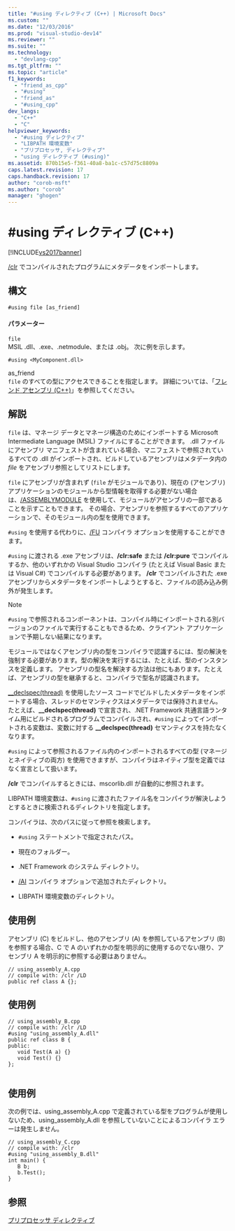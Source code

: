 ```yaml
---
title: "#using ディレクティブ (C++) | Microsoft Docs"
ms.custom: ""
ms.date: "12/03/2016"
ms.prod: "visual-studio-dev14"
ms.reviewer: ""
ms.suite: ""
ms.technology: 
  - "devlang-cpp"
ms.tgt_pltfrm: ""
ms.topic: "article"
f1_keywords: 
  - "friend_as_cpp"
  - "#using"
  - "friend_as"
  - "#using_cpp"
dev_langs: 
  - "C++"
  - "C"
helpviewer_keywords: 
  - "#using ディレクティブ"
  - "LIBPATH 環境変数"
  - "プリプロセッサ, ディレクティブ"
  - "using ディレクティブ (#using)"
ms.assetid: 870b15e5-f361-40a8-ba1c-c57d75c8809a
caps.latest.revision: 17
caps.handback.revision: 17
author: "corob-msft"
ms.author: "corob"
manager: "ghogen"
---
```

# #using ディレクティブ (C++)
[!INCLUDE[vs2017banner](../assembler/inline/includes/vs2017banner.md)]

[\/clr](../build/reference/clr-common-language-runtime-compilation.md) でコンパイルされたプログラムにメタデータをインポートします。  
  
## 構文  
  
```  
#using file [as_friend]  
```  
  
#### パラメーター  
 `file`  
 MSIL .dll、.exe、.netmodule、または .obj。  次に例を示します。  
  
 `#using <MyComponent.dll>`  
  
 as\_friend  
 `file` のすべての型にアクセスできることを指定します。  詳細については、「[フレンド アセンブリ \(C\+\+\)](../dotnet/friend-assemblies-cpp.md)」を参照してください。  
  
## 解説  
 `file` は、マネージ データとマネージ構造のためにインポートする Microsoft Intermediate Language \(MSIL\) ファイルにすることができます。  .dll ファイルにアセンブリ マニフェストが含まれている場合、マニフェストで参照されているすべての .dll がインポートされ、ビルドしているアセンブリはメタデータ内の *file*  をアセンブリ参照としてリストにします。  
  
 `file` にアセンブリが含まれず \(`file` がモジュールであり\)、現在の \(アセンブリ\) アプリケーションのモジュールから型情報を取得する必要がない場合は、[\/ASSEMBLYMODULE](../build/reference/assemblymodule-add-a-msil-module-to-the-assembly.md) を使用して、モジュールがアセンブリの一部であることを示すこともできます。  その場合、アセンブリを参照するすべてのアプリケーションで、そのモジュール内の型を使用できます。  
  
 `#using` を使用する代わりに、[\/FU](../build/reference/fu-name-forced-hash-using-file.md) コンパイラ オプションを使用することができます。  
  
 `#using` に渡される .exe アセンブリは、**\/clr:safe** または **\/clr:pure** でコンパイルするか、他のいずれかの Visual Studio コンパイラ \(たとえば Visual Basic または Visual C\#\) でコンパイルする必要があります。  **\/clr** でコンパイルされた .exe アセンブリからメタデータをインポートしようとすると、ファイルの読み込み例外が発生します。  
  
> [!NOTE]
>  `#using` で参照されるコンポーネントは、コンパイル時にインポートされる別バージョンのファイルで実行することもできるため、クライアント アプリケーションで予期しない結果になります。  
  
 モジュールではなくアセンブリ内の型をコンパイラで認識するには、型の解決を強制する必要があります。型の解決を実行するには、たとえば、型のインスタンスを定義します。  アセンブリの型名を解決する方法は他にもあります。たとえば、アセンブリの型を継承すると、コンパイラで型名が認識されます。  
  
 [\_\_declspec\(thread\)](../cpp/thread.md) を使用したソース コードでビルドしたメタデータをインポートする場合、スレッドのセマンティクスはメタデータでは保持されません。  たとえば、**\_\_declspec\(thread\)** で宣言され、.NET Framework 共通言語ランタイム用にビルドされるプログラムでコンパイルされ、`#using` によってインポートされる変数は、変数に対する **\_\_declspec\(thread\)** セマンティクスを持たなくなります。  
  
 `#using` によって参照されるファイル内のインポートされるすべての型 \(マネージとネイティブの両方\) を使用できますが、コンパイラはネイティブ型を定義ではなく宣言として扱います。  
  
 **\/clr** でコンパイルするときには、mscorlib.dll が自動的に参照されます。  
  
 LIBPATH 環境変数は、`#using` に渡されたファイル名をコンパイラが解決しようとするときに検索されるディレクトリを指定します。  
  
 コンパイラは、次のパスに従って参照を検索します。  
  
-   `#using` ステートメントで指定されたパス。  
  
-   現在のフォルダー。  
  
-   .NET Framework のシステム ディレクトリ。  
  
-   [\/AI](../build/reference/ai-specify-metadata-directories.md) コンパイラ オプションで追加されたディレクトリ。  
  
-   LIBPATH 環境変数のディレクトリ。  
  
## 使用例  
 アセンブリ \(C\) をビルドし、他のアセンブリ \(A\) を参照しているアセンブリ \(B\) を参照する場合、C で A のいずれかの型を明示的に使用するのでない限り、アセンブリ A を明示的に参照する必要はありません。  
  
```  
// using_assembly_A.cpp  
// compile with: /clr /LD  
public ref class A {};  
```  
  
## 使用例  
  
```  
// using_assembly_B.cpp  
// compile with: /clr /LD  
#using "using_assembly_A.dll"  
public ref class B {  
public:  
   void Test(A a) {}  
   void Test() {}  
};  
  
```  
  
## 使用例  
 次の例では、using\_assembly\_A.cpp で定義されている型をプログラムが使用しないため、using\_assembly\_A.dll を参照していないことによるコンパイラ エラーは発生しません。  
  
```  
// using_assembly_C.cpp  
// compile with: /clr  
#using "using_assembly_B.dll"  
int main() {  
   B b;  
   b.Test();  
}  
```  
  
## 参照  
 [プリプロセッサ ディレクティブ](../preprocessor/preprocessor-directives.md)